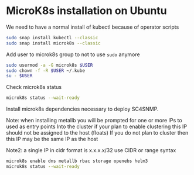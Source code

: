 # MicroK8s installation on Ubuntu

We need to have a normal install of kubectl because of operator scripts
```bash
sudo snap install kubectl --classic
sudo snap install microk8s --classic
```

Add user to microk8s group to not to use `sudo` anymore
```bash
sudo usermod -a -G microk8s $USER
sudo chown -f -R $USER ~/.kube
su - $USER
```
Check microk8s status
```bash
microk8s status --wait-ready
```
Install microk8s dependencies necessary to deploy SC4SNMP.

Note: when installing metallb you will be prompted for one or more IPs to used as entry points
Into the cluster if your plan to enable clustering this IP should not be assigned to the host (floats)
If you do not plan to cluster then this IP may be the same IP as the host

Note2: a single IP in cidr format is x.x.x.x/32 use CIDR or range syntax
```bash
microk8s enable dns metallb rbac storage openebs helm3
microk8s status --wait-ready
```